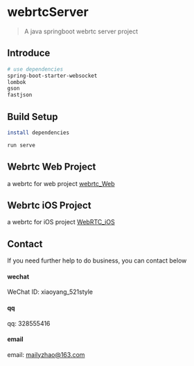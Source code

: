# webrtcServer

> A java springboot webrtc server project

## Introduce
``` bash
# use dependencies
spring-boot-starter-websocket
lombok
gson
fastjson
```

## Build Setup

``` bash
install dependencies

run serve
```

## Webrtc Web Project
a webrtc for web  project
[webrtc_Web](https://github.com/NeonGarden/webrtc_Web)
## Webrtc iOS Project
a webrtc for iOS  project
[WebRTC_iOS](https://github.com/NeonGarden/WebRTC_iOS)
## Contact

If you need further help to do business, you can contact below
#### wechat
WeChat ID: xiaoyang_521style
#### qq
qq: 328555416
#### email
email: mailyzhao@163.com


